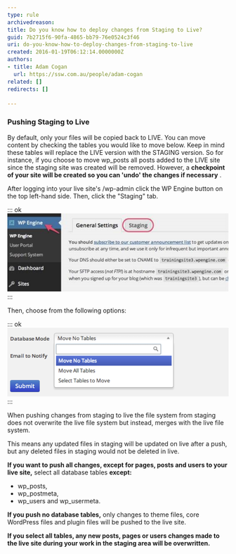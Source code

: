 ```yaml
---
type: rule
archivedreason: 
title: Do you know how to deploy changes from Staging to Live?
guid: 7b2715f6-90fa-4865-bb79-76e0524c3f46
uri: do-you-know-how-to-deploy-changes-from-staging-to-live
created: 2016-01-19T06:12:14.0000000Z
authors:
- title: Adam Cogan
  url: https://ssw.com.au/people/adam-cogan
related: []
redirects: []

---
```


### Pushing Staging to Live


By default, only your files will be copied back to LIVE. You can move content by checking the tables you would like to move below. Keep in mind these tables will replace the LIVE version with the STAGING version. So for instance, if you choose to move wp\_posts all posts added to the LIVE site since the staging site was created will be removed. However, a  **checkpoint of your site will be created so you can 'undo' the changes if necessary** .

After logging into your live site's /wp-admin click the WP Engine button on the top left-hand side. Then, click the "Staging" tab.

::: ok  
![Figure: Staging tab in WordPress](staging-tab.jpg)  
:::

Then, choose from the following options:

::: ok  
![](wp-tables.png)  
:::

When pushing changes from staging to live the file system from staging does not overwrite the live file system but instead, merges with the live file system.

This means any updated files in staging will be updated on live after a push, but any deleted files in staging would not be deleted in live.

**If you want to push all changes, except for pages, posts and users to your live site,** select all database tables  **except:**

* wp\_posts,
* wp\_postmeta,
* wp\_users and wp\_usermeta.


**If you push no database tables,** only changes to theme files, core WordPress files and plugin files will be pushed to the live site.

**If you select all tables, any new posts, pages or users changes made to the live site during your work in the staging area will be overwritten.**

<!--endintro-->
